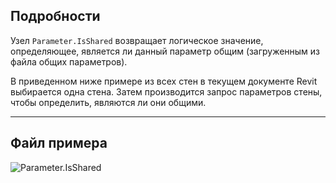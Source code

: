 ## Подробности
Узел `Parameter.IsShared` возвращает логическое значение, определяющее, является ли данный параметр общим (загруженным из файла общих параметров).

В приведенном ниже примере из всех стен в текущем документе Revit выбирается одна стена. Затем производится запрос параметров стены, чтобы определить, являются ли они общими.
___
## Файл примера

![Parameter.IsShared](./Revit.Elements.Parameter.IsShared_img.jpg)
